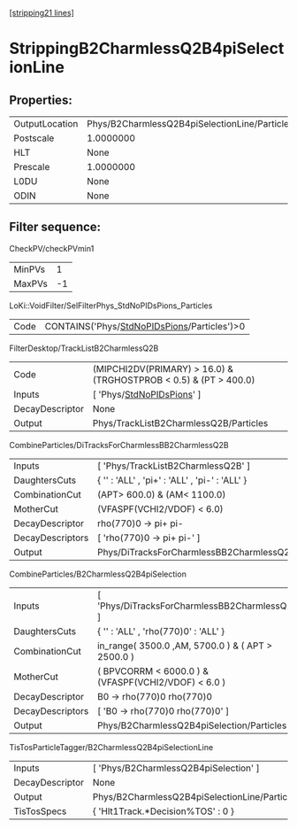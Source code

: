 [[stripping21 lines]](./stripping21-index)

# StrippingB2CharmlessQ2B4piSelectionLine

## Properties:

|                |                                               |
|----------------|-----------------------------------------------|
| OutputLocation | Phys/B2CharmlessQ2B4piSelectionLine/Particles |
| Postscale      | 1.0000000                                     |
| HLT            | None                                          |
| Prescale       | 1.0000000                                     |
| L0DU           | None                                          |
| ODIN           | None                                          |

## Filter sequence:

CheckPV/checkPVmin1

|        |     |
|--------|-----|
| MinPVs | 1   |
| MaxPVs | -1  |

LoKi::VoidFilter/SelFilterPhys_StdNoPIDsPions_Particles

|      |                                                                                              |
|------|----------------------------------------------------------------------------------------------|
| Code | CONTAINS('Phys/[StdNoPIDsPions](./stripping21-commonparticles-stdnopidspions)/Particles')\>0 |

FilterDesktop/TrackListB2CharmlessQ2B

|                 |                                                                             |
|-----------------|-----------------------------------------------------------------------------|
| Code            | (MIPCHI2DV(PRIMARY) \> 16.0) & (TRGHOSTPROB \< 0.5) & (PT \> 400.0)         |
| Inputs          | [ 'Phys/[StdNoPIDsPions](./stripping21-commonparticles-stdnopidspions)' ] |
| DecayDescriptor | None                                                                        |
| Output          | Phys/TrackListB2CharmlessQ2B/Particles                                      |

CombineParticles/DiTracksForCharmlessBB2CharmlessQ2B

|                  |                                                    |
|------------------|----------------------------------------------------|
| Inputs           | [ 'Phys/TrackListB2CharmlessQ2B' ]               |
| DaughtersCuts    | { '' : 'ALL' , 'pi+' : 'ALL' , 'pi-' : 'ALL' }     |
| CombinationCut   | (APT\> 600.0) & (AM\< 1100.0)                      |
| MotherCut        | (VFASPF(VCHI2/VDOF) \< 6.0)                        |
| DecayDescriptor  | rho(770)0 -\> pi+ pi-                              |
| DecayDescriptors | [ 'rho(770)0 -\> pi+ pi-' ]                      |
| Output           | Phys/DiTracksForCharmlessBB2CharmlessQ2B/Particles |

CombineParticles/B2CharmlessQ2B4piSelection

|                  |                                                       |
|------------------|-------------------------------------------------------|
| Inputs           | [ 'Phys/DiTracksForCharmlessBB2CharmlessQ2B' ]      |
| DaughtersCuts    | { '' : 'ALL' , 'rho(770)0' : 'ALL' }                  |
| CombinationCut   | in_range( 3500.0 ,AM, 5700.0 ) & ( APT \> 2500.0 )    |
| MotherCut        | ( BPVCORRM \< 6000.0 ) & (VFASPF(VCHI2/VDOF) \< 6.0 ) |
| DecayDescriptor  | B0 -\> rho(770)0 rho(770)0                            |
| DecayDescriptors | [ 'B0 -\> rho(770)0 rho(770)0' ]                    |
| Output           | Phys/B2CharmlessQ2B4piSelection/Particles             |

TisTosParticleTagger/B2CharmlessQ2B4piSelectionLine

|                 |                                               |
|-----------------|-----------------------------------------------|
| Inputs          | [ 'Phys/B2CharmlessQ2B4piSelection' ]       |
| DecayDescriptor | None                                          |
| Output          | Phys/B2CharmlessQ2B4piSelectionLine/Particles |
| TisTosSpecs     | { 'Hlt1Track.\*Decision%TOS' : 0 }            |
